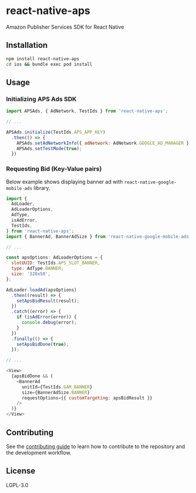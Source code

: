 # react-native-aps

Amazon Publisher Services SDK for React Native

## Installation

```sh
npm install react-native-aps
cd ios && bundle exec pod install
```

## Usage

### Initializing APS Ads SDK

```js
import APSAds, { AdNetwork, TestIds } from 'react-native-aps';

// ...

APSAds.initialize(TestIds.APS_APP_KEY)
  .then(() => {
    APSAds.setAdNetworkInfo({ adNetwork: AdNetwork.GOOGLE_AD_MANAGER });
    APSAds.setTestMode(true);
  })
```

### Requesting Bid (Key-Value pairs)

Below example shows displaying banner ad with `react-native-google-mobile-ads` library.

```js
import {
  AdLoader,
  AdLoaderOptions,
  AdType,
  isAdError,
  TestIds,
} from 'react-native-aps';
import { BannerAd, BannerAdSize } from 'react-native-google-mobile-ads';

// ...

const apsOptions: AdLoaderOptions = {
  slotUUID: TestIds.APS_SLOT_BANNER,
  type: AdType.BANNER,
  size: '320x50',
};

AdLoader.loadAd(apsOptions)
  .then((result) => {
    setApsBidResult(result);
  })
  .catch((error) => {
    if (isAdError(error)) {
      console.debug(error);
    }
  })
  .finally(() => {
    setApsBidDone(true);
  });

// ...

<View>
  {apsBidDone && (
    <BannerAd
      unitId={TestIds.GAM_BANNER}
      size={BannerAdSize.BANNER}
      requestOptions={{ customTargeting: apsBidResult }}
    />
  )}
</View>
```

## Contributing

See the [contributing guide](CONTRIBUTING.md) to learn how to contribute to the repository and the development workflow.

## License

LGPL-3.0
